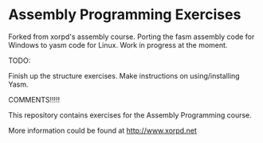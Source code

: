 Assembly Programming Exercises
==============================

Forked from xorpd's assembly course. Porting the fasm assembly code for Windows to yasm code for Linux. Work in progress at the moment.

TODO:

Finish up the structure exercises.
Make instructions on using/installing Yasm.


COMMENTS!!!!!



This repository contains exercises for the Assembly Programming course.

More information could be found at http://www.xorpd.net

